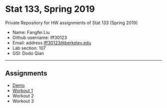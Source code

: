 # Stat 133, Spring 2019

Private Repository for HW assignments of Stat 133 (Spring 2019)

- Name: Fangfei Liu
- Github username: lff30123
- Email: address lff30123@berkeley.edu
- Lab section: 107
- GSI: Dodo Qian

-----

## Assignments

- [Demo](demo)
- [Workout 1](workout1)
- Workout 2
- Workout 3


